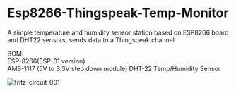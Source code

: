 # Esp8266-Thingspeak-Temp-Monitor
A simple temperature and humidity sensor station based on ESP8266 board and DHT22 sensors, sends data to a Thingspeak channel

BOM:  
ESP-8266(ESP-01 version)  
AMS-1117 (5V to 3.3V step down module)
DHT-22 Temp/Humidity Sensor




![fritz_circuit_001](https://user-images.githubusercontent.com/36056268/37439274-c5ecc9fe-27cd-11e8-93bc-ef346ed8f31a.JPG)

